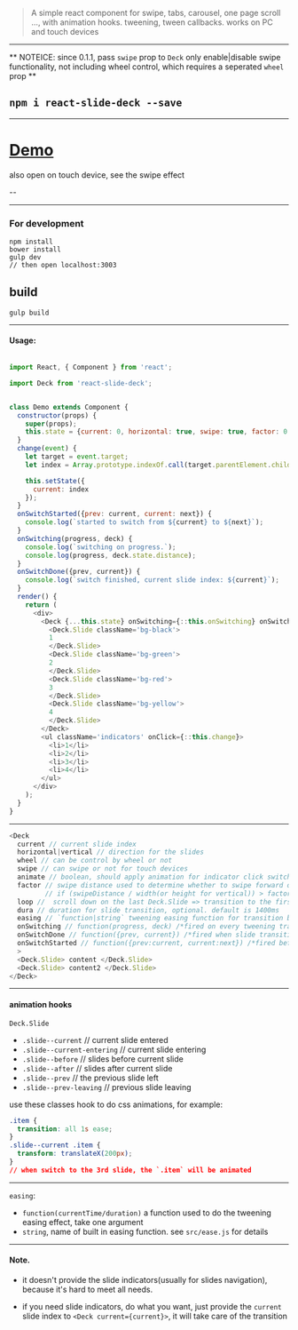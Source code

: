 > A simple react component for swipe, tabs, carousel, one page scroll ...,
with animation hooks. tweening, tween callbacks. works on PC and touch devices

---

** NOTEICE: since 0.1.1, pass `swipe` prop to `Deck` only enable|disable swipe functionality, not including wheel control, which requires a seperated `wheel` prop **


## `npm i react-slide-deck --save`

---

# [Demo](http://output.jsbin.com/hexada)
also open on touch device, see the swipe effect

--

---
### For development
```
npm install
bower install
gulp dev
// then open localhost:3003
```

## build
```
gulp build
```

---

#### Usage:

```js

import React, { Component } from 'react';

import Deck from 'react-slide-deck';


class Demo extends Component {
  constructor(props) {
    super(props);
    this.state = {current: 0, horizontal: true, swipe: true, factor: 0.3, loop: true};
  }
  change(event) {
    let target = event.target;
    let index = Array.prototype.indexOf.call(target.parentElement.children, target);

    this.setState({
      current: index
    });
  }
  onSwitchStarted({prev: current, current: next}) {
    console.log(`started to switch from ${current} to ${next}`);
  }
  onSwitching(progress, deck) {
    console.log(`switching on progress.`);
    console.log(progress, deck.state.distance);
  }
  onSwitchDone({prev, current}) {
    console.log(`switch finished, current slide index: ${current}`);
  }
  render() {
    return (
      <div>
        <Deck {...this.state} onSwitching={::this.onSwitching} onSwitchDone={::this.onSwitchDone}>
          <Deck.Slide className='bg-black'>
          1
          </Deck.Slide>
          <Deck.Slide className='bg-green'>
          2
          </Deck.Slide>
          <Deck.Slide className='bg-red'>
          3
          </Deck.Slide>
          <Deck.Slide className='bg-yellow'>
          4
          </Deck.Slide>
        </Deck>
        <ul className='indicators' onClick={::this.change}>
          <li>1</li>
          <li>2</li>
          <li>3</li>
          <li>4</li>
        </ul>
      </div>
    );
  }
}

```

---

```js
<Deck
  current // current slide index
  horizontal|vertical // direction for the slides
  wheel // can be control by wheel or not
  swipe // can swipe or not for touch devices
  animate // boolean, should apply animation for indicator click switch or not, see demo link
  factor // swipe distance used to determine whether to swipe forward or abort on touch devices.
         // if (swipeDistance / width(or height for vertical)) > factor, then will switch to next slide, otherwise return to the current slide.
  loop //  scroll down on the last Deck.Slide => transition to the first Deck.Slide.(first => last as well). only work when `swipe` is set
  dura // duration for slide transition, optional. default is 1400ms
  easing // `function|string` tweening easing function for transition between slides. see detail below,
  onSwitching // function(progress, deck) /*fired on every tweening transition. `deck` is the component instance of Deck, useful for accessing data like deck.status, deck.state.distance ...*/
  onSwitchDone // function({prev, current}) /*fired when slide transition is finished*/
  onSwitchStarted // function({prev:current, current:next}) /*fired before a tween transition started*/
  >
  <Deck.Slide> content </Deck.Slide>
  <Deck.Slide> content2 </Deck.Slide>
</Deck>
```

---
#### animation hooks
`Deck.Slide`
- `.slide--current` // current slide entered
- `.slide--current-entering` // current slide entering
- `.slide--before` // slides before current slide
- `.slide--after` // slides after current slide
- `.slide--prev` // the previous slide left
- `.slide--prev-leaving` // previous slide leaving

use these classes hook to do css animations, for example:
```css
.item {
  transition: all 1s ease;
}
.slide--current .item {
  transform: translateX(200px);
}
// when switch to the 3rd slide, the `.item` will be animated
```

---

`easing`:
  - `function(currentTime/duration)` a function used to do the tweening easing effect, take one argument
  - `string`, name of built in easing function. see `src/ease.js` for details

---

#### Note.

- it doesn't provide the slide indicators(usually for slides navigation), because it's hard to meet all needs.

- if you need slide indicators, do what you want, just provide the `current` slide index to `<Deck current={current}>`, it will take care of the transition
